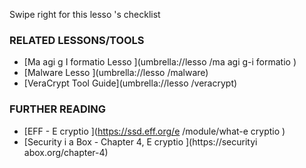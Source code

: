 [Title]: # (Et mai
te
a
t ?)
[Order]: # (5)

Swipe right for this lesso
's checklist

### RELATED LESSONS/TOOLS

*   [Ma
agi
g I
formatio
 Lesso
](umbrella://lesso
/ma
agi
g-i
formatio
)
*   [Malware Lesso
](umbrella://lesso
/malware)
*   [VeraCrypt Tool Guide](umbrella://lesso
/veracrypt)

### FURTHER READING

*   [EFF - E
cryptio
](https://ssd.eff.org/e
/module/what-e
cryptio
)
*   [Security i
 a Box - Chapter 4, E
cryptio
](https://securityi
abox.org/chapter-4)